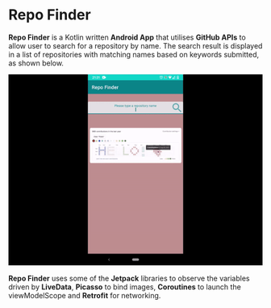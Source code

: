 # Repo Finder

**Repo Finder** is a Kotlin written **Android App** that utilises **GitHub APIs** to allow user to search for a repository by name.
The search result is displayed in a list of repositories with matching names based on keywords submitted, as shown below.

<img src="gif.gif">

**Repo Finder** uses some of the **Jetpack** libraries to observe the variables driven by **LiveData**, **Picasso** to bind images, **Coroutines** to launch the viewModelScope and **Retrofit** for networking.
